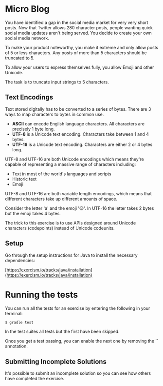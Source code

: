 # Micro Blog

You have identified a gap in the social media market for very very short
posts. Now that Twitter allows 280 character posts, people wanting quick
social media updates aren't being served. You decide to create your own
social media network.

To make your product noteworthy, you make it extreme and only allow posts
of 5 or less characters. Any posts of more than 5 characters should be
truncated to 5.

To allow your users to express themselves fully, you allow Emoji and
other Unicode.

The task is to truncate input strings to 5 characters.

## Text Encodings

Text stored digitally has to be converted to a series of bytes.
There are 3 ways to map characters to bytes in common use.
* **ASCII** can encode English language characters. All
characters are precisely 1 byte long.
* **UTF-8** is a Unicode text encoding. Characters take between 1
and 4 bytes.
* **UTF-16** is a Unicode text encoding. Characters are either 2 or
4 bytes long.

UTF-8 and UTF-16 are both Unicode encodings which means they're capable of
representing a massive range of characters including:
* Text in most of the world's languages and scripts
* Historic text
* Emoji

UTF-8 and UTF-16 are both variable length encodings, which means that
different characters take up different amounts of space.

Consider the letter 'a' and the emoji '😛'. In UTF-16 the letter takes
2 bytes but the emoji takes 4 bytes.

The trick to this exercise is to use APIs designed around Unicode
characters (codepoints) instead of Unicode codeunits.

## Setup

Go through the setup instructions for Java to install the necessary
dependencies:

[https://exercism.io/tracks/java/installation](https://exercism.io/tracks/java/installation)

# Running the tests

You can run all the tests for an exercise by entering the following in your
terminal:

```sh
$ gradle test
```

In the test suites all tests but the first have been skipped.

Once you get a test passing, you can enable the next one by removing the
`` annotation.


## Submitting Incomplete Solutions
It's possible to submit an incomplete solution so you can see how others have
completed the exercise.
